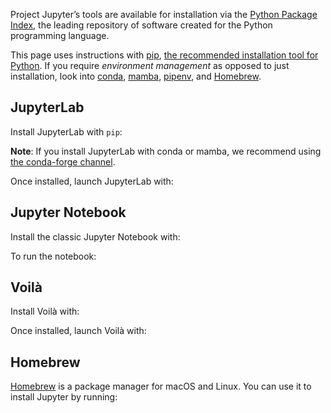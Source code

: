 Project Jupyter’s tools are available for installation via the [Python Package Index](https://pypi.org/), the leading repository of software created for the Python programming language.

This page uses instructions with [pip](https://pip.pypa.io/en/stable/), [the recommended installation tool for Python](https://packaging.python.org/en/latest/guides/tool-recommendations/#installation-tool-recommendations). If you require _environment management_ as opposed to just installation, look into [conda](https://docs.conda.io/), [mamba](https://mamba.readthedocs.io/), [pipenv](https://pipenv.pypa.io/), and [Homebrew](https://brew.sh/).

## JupyterLab[](https://jupyter.org/install#jupyterlab)

Install JupyterLab with `pip`:

**Note**: If you install JupyterLab with conda or mamba, we recommend using [the conda-forge channel](https://conda-forge.org/).

Once installed, launch JupyterLab with:

## Jupyter Notebook[](https://jupyter.org/install#jupyter-notebook)

Install the classic Jupyter Notebook with:

To run the notebook:

## Voilà[](https://jupyter.org/install#voil%C3%A0)

Install Voilà with:

Once installed, launch Voilà with:

## Homebrew[](https://jupyter.org/install#homebrew)

[Homebrew](https://brew.sh/) is a package manager for macOS and Linux. You can use it to install Jupyter by running: